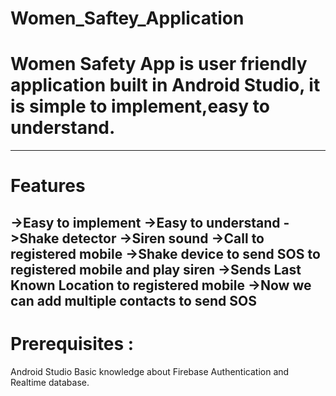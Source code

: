 # Women_Saftey_Application

# Women Safety App is user friendly application built in Android Studio, it is simple to implement,easy to understand.
-------------------------------------------------------------------------------------------------
# Features
->Easy to implement
->Easy to understand
->Shake detector
->Siren sound
->Call to registered mobile
->Shake device to send SOS to registered mobile and play siren
->Sends Last Known Location to registered mobile
->Now we can add multiple contacts to send SOS
-----------------------------------------------------------------------------------------------------
# Prerequisites :
Android Studio
Basic knowledge about Firebase Authentication and Realtime database.
